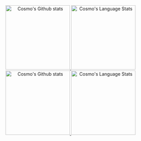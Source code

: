 <!-- Light Mode -->
<div align="center"> 
<a href="https://github.com/cosmojg#gh-light-mode-only">
<img height=200 src="https://github-readme-stats-git-master-rstaa-rickstaa.vercel.app/api?username=cosmojg&show_icons=true&theme=gruvbox_light&hide=stars&include_all_commits=true&count_private=true&line_height=28&hide_border=1&card_width=450&role=OWNER,COLLABORATOR#gh-light-mode-only" alt="Cosmo's Github stats" />
</a>
<a href="https://github.com/cosmojg#gh-light-mode-only">
<img height=200 src="https://github-readme-stats-git-master-rstaa-rickstaa.vercel.app/api/top-langs/?username=cosmojg&layout=compact&langs_count=8&hide_border=1&role=OWNER,COLLABORATOR&theme=gruvbox_light#gh-light-mode-only" alt="Cosmo's Language Stats" />
</a>
</div>

<!-- Dark Mode -->
<div align="center"> 
<a href="https://github.com/cosmojg#gh-dark-mode-only">
<img height=200 src="https://github-readme-stats-git-master-rstaa-rickstaa.vercel.app/api?username=cosmojg&show_icons=true&theme=tokyonight&hide=stars&include_all_commits=true&count_private=true&line_height=28&hide_border=1&card_width=450&role=OWNER,COLLABORATOR#gh-dark-mode-only" alt="Cosmo's Github stats" />
</a>
<a href="https://github.com/cosmojg#gh-dark-mode-only">
<img height=200 src="https://github-readme-stats-git-master-rstaa-rickstaa.vercel.app/api/top-langs/?username=cosmojg&layout=compact&langs_count=8&hide_border=1&role=OWNER,COLLABORATOR&theme=tokyonight#gh-dark-mode-only" alt="Cosmo's Language Stats" />
</a>
</div>
